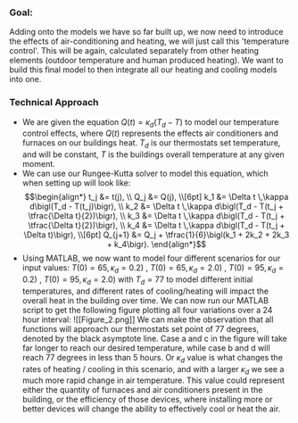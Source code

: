 ### Goal:

Adding onto the models we have so far built up, we now need to introduce the effects of air-conditioning and heating, we will just call this 'temperature control'. This will be again, calculated separately from other heating elements (outdoor temperature and human produced heating). We want to build this final model to then integrate all our heating and cooling models into one.

### Technical Approach
* We are given the equation $Q(t) = \kappa_{d}(T_{d} - T)$ to model our temperature control effects, where $Q(t)$ represents the effects air conditioners and furnaces on our buildings heat. $T_{d}$ is our thermostats set temperature, and will be constant, $T$ is the buildings overall temperature at any given moment.
* We can use our Rungee-Kutta solver to model this equation, which when setting up will look like: $$\begin{align*}
t_j &= t(j), \\
Q_j &= Q(j), \\[6pt]
k_1 &= \Delta t \,\kappa d\bigl(T_d - T(t_j)\bigr), \\
k_2 &= \Delta t \,\kappa d\bigl(T_d - T(t_j + \tfrac{\Delta t}{2})\bigr), \\
k_3 &= \Delta t \,\kappa d\bigl(T_d - T(t_j + \tfrac{\Delta t}{2})\bigr), \\
k_4 &= \Delta t \,\kappa d\bigl(T_d - T(t_j + \Delta t)\bigr), \\[6pt]
Q_{j+1} &= Q_j + \tfrac{1}{6}\bigl(k_1 + 2k_2 + 2k_3 + k_4\bigr).
\end{align*}$$
* Using MATLAB, we now want to model four different scenarios for our input values: $T(0)=65,\kappa_{d}=0.2)$ , $T(0)=65,\kappa_{d}=2.0)$ , $T(0)=95,\kappa_{d}=0.2)$ , $T(0)=95,\kappa_{d}=2.0)$ with $T_{d}=77$ to model different initial temperatures, and different rates of cooling/heating will impact the overall heat in the building over time. We can now run our MATLAB script to get the following figure plotting all four variations over a 24 hour interval:
![[Figure_2.png]]
We can make the observation that all functions will approach our thermostats set point of 77 degrees, denoted by the black asymptote line. Case a and c in the figure will take far longer to reach our desired temperature, while case b and d will reach 77 degrees in less than 5 hours. Or $\kappa_{d}$ value is what changes the rates of heating / cooling in this scenario, and with a larger $\kappa_{d}$ we see a much more rapid change in air temperature. This value could represent either the quantity of furnaces and air conditioners present in the building, or the efficiency of those devices, where installing more or better devices will change the ability to effectively cool or heat the air.
